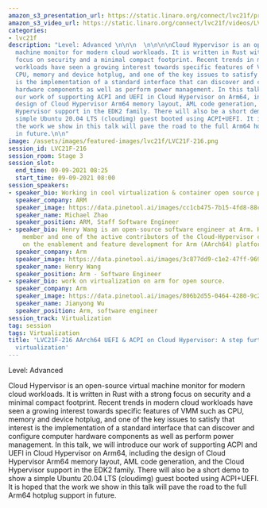 ```yaml
---
amazon_s3_presentation_url: https://static.linaro.org/connect/lvc21f/presentations/LVC21F-216.pdf
amazon_s3_video_url: https://static.linaro.org/connect/lvc21f/videos/LVC21F-216.mp4
categories:
- lvc21f
description: "Level: Advanced \n\n\n  \n\n\n\nCloud Hypervisor is an open-source virtual
  machine monitor for modern cloud workloads. It is written in Rust with a strong
  focus on security and a minimal compact footprint. Recent trends in modern cloud
  workloads have seen a growing interest towards specific features of VMM such as
  CPU, memory and device hotplug, and one of the key issues to satisfy that interest
  is the implementation of a standard interface that can discover and configure computer
  hardware components as well as perform power management. In this talk, we will introduce
  our work of supporting ACPI and UEFI in Cloud Hypervisor on Arm64, including the
  design of Cloud Hypervisor Arm64 memory layout, AML code generation, and the Cloud
  Hypervisor support in the EDK2 family. There will also be a short demo to show a
  simple Ubuntu 20.04 LTS (cloudimg) guest booted using ACPI+UEFI. It is hoped that
  the work we show in this talk will pave the road to the full Arm64 hotplug support
  in future.\n\n"
image: /assets/images/featured-images/lvc21f/LVC21F-216.png
session_id: LVC21F-216
session_room: Stage 3
session_slot:
  end_time: 09-09-2021 08:25
  start_time: 09-09-2021 08:00
session_speakers:
- speaker_bio: Working in cool virtualization & container open source projects.
  speaker_company: ARM
  speaker_image: https://data.pinetool.ai/images/cc1cb475-7b15-4fd8-88ca-f71520e2ffe8.jpeg
  speaker_name: Michael Zhao
  speaker_position: ARM, Staff Software Engineer
- speaker_bio: Henry Wang is an open-source software engineer at Arm. He is the community
    member and one of the active contributors of the Cloud-Hypervisor community, focusing
    on the enablement and feature development for Arm (AArch64) platform.
  speaker_company: Arm
  speaker_image: https://data.pinetool.ai/images/3c877dd9-c1e2-47ff-9694-4f45d2287ef4.jpeg
  speaker_name: Henry Wang
  speaker_position: Arm - Software Engineer
- speaker_bio: work on virtualization on arm for open source.
  speaker_company: Arm
  speaker_image: https://data.pinetool.ai/images/806b2d55-0464-4280-9c2c-086c1e3958e0.png
  speaker_name: Jianyong Wu
  speaker_position: Arm, software engineer
session_track: Virtualization
tag: session
tags: Virtualization
title: 'LVC21F-216 AArch64 UEFI & ACPI on Cloud Hypervisor: A step further to modern
  virtualization'
---
```


Level: Advanced 


  



Cloud Hypervisor is an open-source virtual machine monitor for modern cloud workloads. It is written in Rust with a strong focus on security and a minimal compact footprint. Recent trends in modern cloud workloads have seen a growing interest towards specific features of VMM such as CPU, memory and device hotplug, and one of the key issues to satisfy that interest is the implementation of a standard interface that can discover and configure computer hardware components as well as perform power management. In this talk, we will introduce our work of supporting ACPI and UEFI in Cloud Hypervisor on Arm64, including the design of Cloud Hypervisor Arm64 memory layout, AML code generation, and the Cloud Hypervisor support in the EDK2 family. There will also be a short demo to show a simple Ubuntu 20.04 LTS (cloudimg) guest booted using ACPI+UEFI. It is hoped that the work we show in this talk will pave the road to the full Arm64 hotplug support in future.
